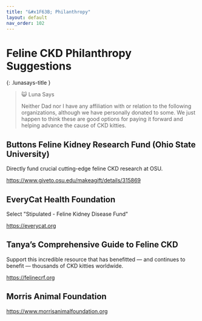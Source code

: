 ```yaml
---
title: "&#x1F63B; Philanthropy"
layout: default
nav_order: 102
---
```


# Feline CKD Philanthropy Suggestions

{: .lunasays-title }
> &#x1F63A; Luna Says
>
> Neither Dad nor I have any affiliation with or relation to the
> following organizations, although we have personally donated to
> some. We just happen to think these are good options for paying
> it forward and helping advance the cause of CKD kitties.


## Buttons Feline Kidney Research Fund (Ohio State University)

Directly fund crucial cutting-edge feline CKD research at OSU.

<https://www.giveto.osu.edu/makeagift/details/315869>


## EveryCat Health Foundation

Select "Stipulated - Feline Kidney Disease Fund"

<https://everycat.org>


## Tanya’s Comprehensive Guide to Feline CKD

Support this incredible resource that has benefitted &mdash; and
continues to benefit &mdash; thousands of CKD kitties worldwide.

<https://felinecrf.org>


## Morris Animal Foundation

<https://www.morrisanimalfoundation.org>
